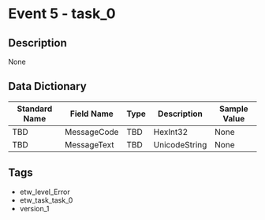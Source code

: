 # Event 5 - task_0

## Description
None

## Data Dictionary
|Standard Name|Field Name|Type|Description|Sample Value|
|---|---|---|---|---|
|TBD|MessageCode|TBD|HexInt32|None|None|
|TBD|MessageText|TBD|UnicodeString|None|None|

## Tags
* etw_level_Error
* etw_task_task_0
* version_1